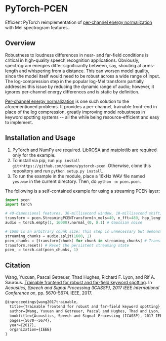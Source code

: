 # PyTorch-PCEN
Efficient PyTorch reimplementation of [per-channel energy normalization](https://arxiv.org/pdf/1607.05666.pdf) with Mel 
spectrogram features.

## Overview

Robustness to loudness differences in near- and far-field conditions is critical in high-quality speech recognition applications. 
Obviously, spectrogram energies differ significantly between, say, shouting at arms-length and whispering from a distance. 
This can worsen model quality, since the model itself would need to be robust across a wide range of input. The 
log-compression step in the popular log-Mel transform partially addresses this issue by reducing the dynamic range of audio; 
however, it ignores per-channel energy differences and is static by definition.

[Per-channel energy normalization](https://arxiv.org/pdf/1607.05666.pdf) is one such solution to the aforementioned problems. 
It provides a per-channel, trainable front-end in place of the log compression, greatly improving model robustness in keyword spotting systems -- all the while being resource-efficient and easy to implement.

## Installation and Usage
1. PyTorch and NumPy are required. LibROSA and matplotlib are required only for the example.
2. To install via pip, run `pip install git+https://github.com/daemon/pytorch-pcen`. Otherwise, clone this repository and run `python setup.py install`.
3. To run the example in the module, place a 16kHz WAV file named `yes.wav` in the current directory. Then, do `python -m pcen.pcen`.

The following is a self-contained example for using a streaming PCEN layer:
```python
import pcen
import torch

# 40-dimensional features, 30-millisecond window, 10-millisecond shift; trainable is false by default
transform = pcen.StreamingPCENTransform(n_mels=40, n_fft=480, hop_length=160, trainable=True)
audio = torch.empty(1, 16000).normal_(0, 0.1) # Gaussian noise

# 1600 is an arbitrary chunk size; This step is unnecessary but demonstrates the streaming nature
streaming_chunks = audio.split(1600, 1)
pcen_chunks = [transform(chunk) for chunk in streaming_chunks] # Transform each chunk
transform.reset() # Reset the persistent streaming state
pcen_ = torch.cat(pcen_chunks, 1)
```

## Citation
Wang, Yuxuan, Pascal Getreuer, Thad Hughes, Richard F. Lyon, and Rif A. Saurous. [Trainable frontend for robust and far-field keyword spotting](https://arxiv.org/pdf/1607.05666.pdf). In _Acoustics, Speech and Signal Processing (ICASSP), 2017 IEEE International Conference on_, pp. 5670-5674. IEEE, 2017.
```tex
@inproceedings{wang2017trainable,
  title={Trainable frontend for robust and far-field keyword spotting},
  author={Wang, Yuxuan and Getreuer, Pascal and Hughes, Thad and Lyon, Richard F and Saurous, Rif A},
  booktitle={Acoustics, Speech and Signal Processing (ICASSP), 2017 IEEE International Conference on},
  pages={5670--5674},
  year={2017},
  organization={IEEE}
}
```
